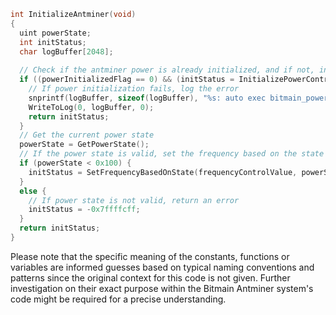 ```c
int InitializeAntminer(void)
{
  uint powerState;
  int initStatus;
  char logBuffer[2048];
  
  // Check if the antminer power is already initialized, and if not, initialize it.
  if ((powerInitializedFlag == 0) && (initStatus = InitializePowerControl(), initStatus < 0)) {
    // If power initialization fails, log the error
    snprintf(logBuffer, sizeof(logBuffer), "%s: auto exec bitmain_power_open, but open power failed\n", logLabel);
    WriteToLog(0, logBuffer, 0);
    return initStatus;
  }
  // Get the current power state
  powerState = GetPowerState();
  // If the power state is valid, set the frequency based on the state
  if (powerState < 0x100) {
    initStatus = SetFrequencyBasedOnState(frequencyControlValue, powerState & 0xff);
  }
  else {
    // If power state is not valid, return an error
    initStatus = -0x7ffffcff;
  }
  return initStatus;
}
```

Please note that the specific meaning of the constants, functions or variables are informed guesses based on typical naming conventions and patterns since the original context for this code is not given. Further investigation on their exact purpose within the Bitmain Antminer system's code might be required for a precise understanding.